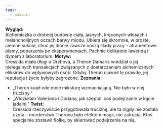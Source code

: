 ```yaml
---
tags:
  - postaci
---
```

**Wygląd:**  
Alchemiczka o drobnej budowie ciała, jasnych, kręconych włosach i melancholijnych oczach barwy miodu. Ubiera się skromnie, w proste, ciemne suknie, choć jej dłonie zawsze noszą ślady pracy – atramentowe plamy, poparzenia po eksperymentach. Pachnie delikatnie lawendą i dymem z laboratorium.
**Motyw:**  
Cressida miała długi u Orzhova, a Theron Damaris wiedział o jej nielegalnych transakcjach związanych z dostarczaniem alchemicznych eliksirów do wpływowych osób. Gdyby Theron ujawnił tę prawdę, jej reputacja i życie byłyby zagrożone.
**Zeznania:**
- „Theron kupił ode mnie miksturę wzmacniającą. Nie było w niej trucizny.”
- „Widziałam Valeriona i Doriana, jak szeptali coś podejrzanie w kącie jadalni.”
**Twist:**  
Cressida rzeczywiście przygotowała truciznę, ale ta nigdy nie została użyta – morderstwo Therona było efektem magii, nie zatrucia. Ktoś specjalnie zostawił fiolkę, by skierować podejrzenia na nią.